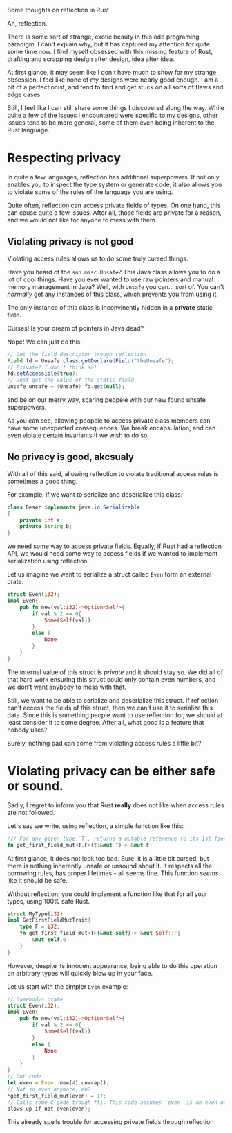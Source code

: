 Some thoughts on reflection in Rust

Ah, reflection.

There is some sort of strange, exotic beauty in this odd programing paradigm. I can't explain why, but it has captured my attention for quite some time now.
I find myself obsessed with this missing feature of Rust, drafting and scrapping design after design, idea after idea.

At first glance, it may seem like I don't have much to show for my strange obsession. I feel like none of my designs were nearly good enough. I am a bit of a perfectionist, and
tend to find and get stuck on all sorts of flaws and edge cases. 

Still, I feel like I can still share some things I discovered along the way. While quite a few of the issues I encountered were specific to my designs, other issues tend to be more general,
some of them even being inherent to the Rust language. 

# Respecting privacy

In quite a few languages, reflection has additional superpowers. It not only enables you to inspect the type system or generate code,
it also allows you to violate some of the rules of the language you are using. 

Quite often, reflection can access private fields of types. 
On one hand, this can cause quite a few issues. After all, those fields are private for a reason, and we would not like for anyone to mess with them.

## Violating privacy is not good

Violating access rules allows us to do some truly cursed things. 

Have you heard of the `sun.misc.Unsafe`? This Java class allows you to do a lot of cool things. Have you ever wanted to use raw pointers and manual memory management in Java?
Well, with `Unsafe` you can... sort of. You can't *normally* get any instances of this class, which prevents you from using it. 

The only instance of this class is inconvinently hidden in a **private** static field.

Curses! Is your dream of pointers in Java dead?

Nope! We can just do this:
```java
// Get the field descriptor trough reflection
Field fd = Unsafe.class.getDeclaredField("theUnsafe");
// Private? I don't think so!
fd.setAccessible(true);
// Just get the value of the static field
Unsafe unsafe = (Unsafe) fd.get(null);
```
and be on our merry way, scaring peopele with our new found unsafe superpowers. 

As you can see, allowing peopele to access private class members can have some unexpected consequences. We break encapsulation, and can even violate certain invariants if we wish to
do so. 

## No privacy is good, akcsualy 

With all of this said, allowing reflection to violate traditional access rules is sometimes a good thing.

For example, if we want to serialize and deserialize this class:
```java
class Deser implements java.io.Serializable
{
    private int a;
    private String b;
}
```
we need some way to access private fields. Equally, if Rust had a reflection API, we would need some way to access fields if we wanted to implement serialization using reflection.

Let us imagine we want to serialize a struct called `Even` form an external crate. 
```rust
struct Even(i32);
impl Even{
    pub fn new(val:i32)->Option<Self>{
        if val % 2 == 0{
            Some(Self(val))
        }
        else { 
            None
        }
    }
}
```

The internal value of this struct is *private* and it should stay so. We did all of that hard work ensuring this struct could only contain even numbers, and we don't want anybody to
mess with that.

Still, we want to be able to serialize and deserialize this struct. If reflection can't access the fields of this struct, then we can't use it to serialize this data. 
Since this is something people want to use reflection for, we should at least consider it to some degree. After all, what good is a feature that nobody uses?

Surely, nothing bad can come from violating access rules a little bit?

# Violating privacy can be either safe or sound.

Sadly, I regret to inform you that Rust **really** does not like when access rules are not followed. 

Let's say we write, using reflection, a simple function like this:

```rust
/// For any given type `T`, returns a mutable reference to its 1st field of type `F`.
fn get_first_field_mut<T,F>(t:&mut T)-> &mut F;
```

At first glance, it does not look too bad. Sure, it is a little bit cursed, but there is nothing inherently unsafe or unsound about it. 
It respects all the borrowing rules, has proper lifetimes - all seems fine. This function *seems* like it should be safe. 

Without reflection, you could implement a function like that for all your types, using 100% safe Rust.
```rust
struct MyType(i32)
impl GetFirstFieldMutTrait{
    type F = i32;
    fn get_first_field_mut<T>(&mut self)-> &mut Self::F{
        &mut self.0
    }
}
```
However, despite its innocent appearance, being able to do this operation on arbitrary types will quickly blow up in your face.

Let us start with the simpler `Even` example:
```rust
// Somebodys crate
struct Even(i32);
impl Even{
    pub fn new(val:i32)->Option<Self>{
        if val % 2 == 0{
            Some(Self(val))
        }
        else { 
            None
        }
    }
}
// Our code 
let even = Even::new(4).unwrap();
// Not so even anymore, eh?
*get_first_field_mut(even) = 17;
// Calls some C code trough ffi. This code assumes `even` is an even number. Should be safe, since `even` is... well, even.
blows_up_if_not_even(even);
```
This already spells trouble for accessing private fields through reflection 